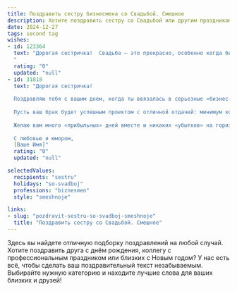 ```yaml
---
title: Поздравить сестру бизнесмена со Свадьбой. Смешное
description: Хотите поздравить сестру со Свадьбой или другим праздником? Наш ИИ создаст незабываемое поздравление, а вы обязательно выделитесь среди других.  
date: 2024-12-27
tags: second tag
wishes:
- id: 123364
  text: "Дорогая сестричка!  Свадьба – это прекрасно, особенно когда бизнес-леди выходит замуж!  Желаю, чтобы семейный бюджет рос быстрее, чем твой капитал до свадьбы, а  домашние дела решались с такой же эффективностью, как и сделки на бирже!  Пусть муж будет не только любимым, но и надёжным инвестором в ваше общее счастье! Горько! (но не очень, а то бизнес-планы сорвутся!)
  "
  rating: "0"
  updated: "null"
- id: 31818
  text: "Дорогая сестричка!
  
  Поздравляю тебя с вашим днем, когда ты ввязалась в серьезные «бизнес-отношения»! Теперь, вместо акций и инвестиций, у вас в портфеле - совместные мечты, а вместо рентабельности - счастье в каждодневных мелочах!
  
  Пусть ваш брак будет успешным проектом с отличной отдачей: минимум конфликтов, максимум понимания и, конечно, стабильный рост любви! Помни, что в сложные времена не забывайте про дивиденды - теплые слова и искренние улыбки!
  
  Желаю вам много «прибыльных» дней вместе и никаких «убытков» на горизонте! Пусть каждый момент станет вашим удачным вложением, а совместные путешествия по жизни – настоящим успешным стартапом!
  
  С любовью и юмором,
  [Ваше Имя]"
  rating: "0"
  updated: "null"

selectedValues:
  recipients: "sestru"
  holidays: "so-svadboj"
  professions: "biznesmen"
  style: "smeshnoje"

links:
- slug: "pozdravit-sestru-so-svadboj-smeshnoje"
  title: "Поздравить сестру со Свадьбой. Смешное"
---
```


Здесь вы найдете отличную подборку поздравлений на любой случай.
Хотите поздравить друга с днём рождения, коллегу с профессиональным праздником или близких с Новым годом? У нас есть всё, чтобы сделать ваш поздравительный текст незабываемым. Выбирайте нужную категорию и находите лучшие слова для ваших близких и друзей!
